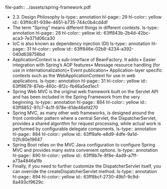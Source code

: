 file-path:: ../assets/spring-framework.pdf
- 2.3. Design Philosophy
  ls-type:: annotation
  hl-page:: 29
  hl-color:: yellow
  id:: 63ff4c81-939e-4651-b735-744c0b4cd4df
- The term "Spring" means different things in different contexts.
  ls-type:: annotation
  hl-page:: 28
  hl-color:: yellow
  id:: 63ff843b-2b4d-42bc-aca3-7e371d06ca30
- IoC is also known as dependency injection (DI)
  ls-type:: annotation
  hl-page:: 31
  hl-color:: yellow
  id:: 63ff846e-02b8-4234-a392-040d638756bd
- ApplicationContext is a sub-interface of BeanFactory. It adds:• Easier integration with Spring’s AOP features• Message resource handling (for use in internationalization)• Event publication• Application-layer specific contexts such as the WebApplicationContext for use in web applications.
  ls-type:: annotation
  hl-page:: 31
  hl-color:: yellow
  id:: 63ff8679-87eb-460c-8f2c-fb46a5ed1ec1
- Spring Web MVC is the original web framework built on the Servlet API and has been included in the Spring Framework from the very beginning.
  ls-type:: annotation
  hl-page:: 884
  hl-color:: yellow
  id:: 63ff8852-97c7-4c1f-978e-61de46efd270
- Spring MVC, as many other web frameworks, is designed around the front controller pattern where a central Servlet, the DispatcherServlet, provides a shared algorithm for request processing, while actual work is performed by configurable delegate components.
  ls-type:: annotation
  hl-page:: 884
  hl-color:: yellow
  id:: 63ff8afe-e8d9-4dfe-9a1d-02fc80e19647
- Spring Boot relies on the MVC Java configuration to configure Spring MVC and provides many extra convenient options.
  ls-type:: annotation
  hl-page:: 890
  hl-color:: yellow
  id:: 63ff8b7e-8f8e-4ad9-a7ff-a73a4846a1fb
- Finally, if you need to further customize the DispatcherServlet itself, you can override the createDispatcherServlet method.
  ls-type:: annotation
  hl-page:: 894
  hl-color:: yellow
  id:: 63ff8bcf-2730-49b1-9c9d-6a493cf9629c